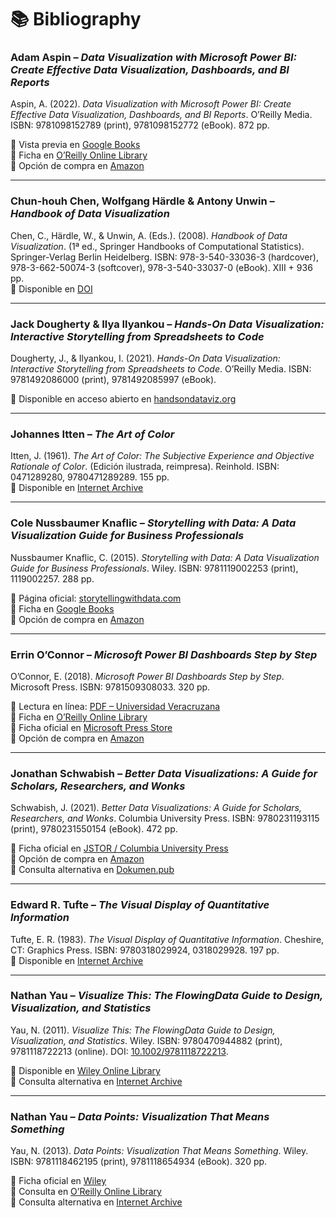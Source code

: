 # 📚 Bibliography

### Adam Aspin – *Data Visualization with Microsoft Power BI: Create Effective Data Visualization, Dashboards, and BI Reports*  
Aspin, A. (2022). *Data Visualization with Microsoft Power BI: Create Effective Data Visualization, Dashboards, and BI Reports*. O’Reilly Media. ISBN: 9781098152789 (print), 9781098152772 (eBook). 872 pp.  

🔗 Vista previa en [Google Books](https://www.google.com.co/books/edition/Data_Visualization_with_Microsoft_Power/WUYgEQAAQBAJ?hl=es-419&gbpv=0)  
🔗 Ficha en [O’Reilly Online Library](https://www.oreilly.com/library/view/data-visualization-with/9781098152772/)  
🔗 Opción de compra en [Amazon](https://www.amazon.com/Data-Visualization-Microsoft-Power-Dashboards/dp/1098152786)  

---

### Chun-houh Chen, Wolfgang Härdle & Antony Unwin – *Handbook of Data Visualization*  
Chen, C., Härdle, W., & Unwin, A. (Eds.). (2008). *Handbook of Data Visualization*. (1ª ed., Springer Handbooks of Computational Statistics). Springer-Verlag Berlin Heidelberg. ISBN: 978-3-540-33036-3 (hardcover), 978-3-662-50074-3 (softcover), 978-3-540-33037-0 (eBook). XIII + 936 pp.  
🔗 Disponible en [DOI](https://doi.org/10.1007/978-3-540-33037-0)  

---

### Jack Dougherty & Ilya Ilyankou – *Hands-On Data Visualization: Interactive Storytelling from Spreadsheets to Code*  
Dougherty, J., & Ilyankou, I. (2021). *Hands-On Data Visualization: Interactive Storytelling from Spreadsheets to Code*. O’Reilly Media. ISBN: 9781492086000 (print), 9781492085997 (eBook).  

🔗 Disponible en acceso abierto en [handsondataviz.org](https://handsondataviz.org/)  

---

### Johannes Itten – *The Art of Color*  
Itten, J. (1961). *The Art of Color: The Subjective Experience and Objective Rationale of Color*. (Edición ilustrada, reimpresa). Reinhold. ISBN: 0471289280, 9780471289289. 155 pp.  
🔗 Disponible en [Internet Archive](https://archive.org/details/johannes-ittens-the-art-of-color/)  

---

### Cole Nussbaumer Knaflic – *Storytelling with Data: A Data Visualization Guide for Business Professionals*  
Nussbaumer Knaflic, C. (2015). *Storytelling with Data: A Data Visualization Guide for Business Professionals*. Wiley. ISBN: 9781119002253 (print), 1119002257. 288 pp.  

🔗 Página oficial: [storytellingwithdata.com](https://www.storytellingwithdata.com/)  
🔗 Ficha en [Google Books](https://www.google.com.co/books/edition/Storytelling_with_Data/rRSRCgAAQBAJ?hl=es-419&gbpv=0)  
🔗 Opción de compra en [Amazon](https://www.amazon.com/gp/product/1119002257?ie=UTF8&creativeASIN=1119002257&linkCode=xm2&tag=storytellingwithdata-20)  

---

### Errin O’Connor – *Microsoft Power BI Dashboards Step by Step*  
O’Connor, E. (2018). *Microsoft Power BI Dashboards Step by Step*. Microsoft Press. ISBN: 9781509308033. 320 pp.  

🔗 Lectura en línea: [PDF – Universidad Veracruzana](https://lumen.uv.mx/resources/files/documents/2019/8/8/2571/cedc3aa4-276d-4e06-8f50-ea4fa23b3d37.pdf)  
🔗 Ficha en [O’Reilly Online Library](https://www.oreilly.com/library/view/microsoft-power-bi/9780134893976/)  
🔗 Ficha oficial en [Microsoft Press Store](https://www.microsoftpressstore.com/store/microsoft-power-bi-dashboards-step-by-step-9781509308033)  
🔗 Opción de compra en [Amazon](https://www.amazon.com/Microsoft-Power-BI-Dashboards-Step/dp/1509308032)  

---

### Jonathan Schwabish – *Better Data Visualizations: A Guide for Scholars, Researchers, and Wonks*  
Schwabish, J. (2021). *Better Data Visualizations: A Guide for Scholars, Researchers, and Wonks*. Columbia University Press. ISBN: 9780231193115 (print), 9780231550154 (eBook). 472 pp.  

🔗 Ficha oficial en [JSTOR / Columbia University Press](https://www.jstor.org/stable/10.7312/schw19310)  
🔗 Opción de compra en [Amazon](https://www.amazon.com/Better-Data-Visualizations-Scholars-Researchers/dp/0231193114)  
🔗 Consulta alternativa en [Dokumen.pub](https://dokumen.pub/better-data-visualizations-a-guide-for-scholars-researchers-and-wonks-9780231550154-z-5401031.html)  

---

### Edward R. Tufte – *The Visual Display of Quantitative Information*  
Tufte, E. R. (1983). *The Visual Display of Quantitative Information*. Cheshire, CT: Graphics Press. ISBN: 9780318029924, 0318029928. 197 pp.  
🔗 Disponible en [Internet Archive](https://archive.org/details/visualdisplayofq0000unse_h5a5/page/n5/mode/2up)  

---

### Nathan Yau – *Visualize This: The FlowingData Guide to Design, Visualization, and Statistics*  
Yau, N. (2011). *Visualize This: The FlowingData Guide to Design, Visualization, and Statistics*. Wiley. ISBN: 9780470944882 (print), 9781118722213 (online). DOI: [10.1002/9781118722213](https://doi.org/10.1002/9781118722213).  

🔗 Disponible en [Wiley Online Library](https://onlinelibrary.wiley.com/doi/book/10.1002/9781118722213)  
🔗 Consulta alternativa en [Internet Archive](https://archive.org/details/visualizethisflo0000yaun)  

---

### Nathan Yau – *Data Points: Visualization That Means Something*  
Yau, N. (2013). *Data Points: Visualization That Means Something*. Wiley. ISBN: 9781118462195 (print), 9781118654934 (eBook). 320 pp.  

🔗 Ficha oficial en [Wiley](https://www.wiley.com/en-us/Data+Points%3A+Visualization+That+Means+Something-p-9781118462195)  
🔗 Consulta en [O’Reilly Online Library](https://www.oreilly.com/library/view/data-points-visualization/9781118654934/)  
🔗 Consulta alternativa en [Internet Archive](https://archive.org/details/datapointsvisual0000yaun)  

